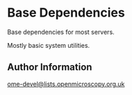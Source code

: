 Base Dependencies
=================

Base dependencies for most servers.

Mostly basic system utilities.

Author Information
------------------

ome-devel@lists.openmicroscopy.org.uk
